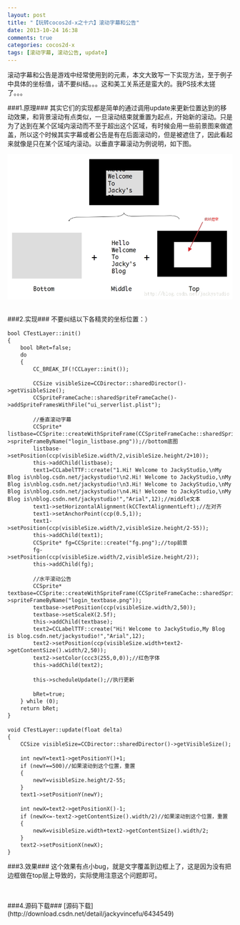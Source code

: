 ```yaml
---
layout: post
title: "【玩转cocos2d-x之十六】滚动字幕和公告"
date: 2013-10-24 16:38
comments: true
categories: cocos2d-x
tags: [滚动字幕, 滚动公告, update]
---
```


滚动字幕和公告是游戏中经常使用到的元素，本文大致写一下实现方法，至于例子中具体的坐标值，请不要纠结。。。这和美工关系还是蛮大的。我PS技术太搓了。。。

###1.原理###
其实它们的实现都是简单的通过调用update来更新位置达到的移动效果，和背景滚动有点类似，一旦滚动结束就重置为起点，开始新的滚动。只是为了达到在某个区域内滚动而不至于超出这个区域，有时候会用一些前景图来做遮盖，所以这个时候其实字幕或者公告是有在后面滚动的，但是被遮住了，因此看起来就像是只在某个区域内滚动。以垂直字幕滚动为例说明，如下图。

<!-- more -->

<div align="center"><img src="/images/Blog/Play_cocos2dx_16/1.jpg" alt="" border="0" title="原理" /><br></br></div>

###2.实现###
不要纠结以下各精灵的坐标位置：）

	bool CTestLayer::init()  
	{  
    	bool bRet=false;  
    	do   
    	{  
        	CC_BREAK_IF(!CCLayer::init());  
  
        	CCSize visibleSize=CCDirector::sharedDirector()->getVisibleSize();  
        	CCSpriteFrameCache::sharedSpriteFrameCache()->addSpriteFramesWithFile("ui_serverlist.plist");  
  
        	//垂直滚动字幕  
        	CCSprite* listbase=CCSprite::createWithSpriteFrame(CCSpriteFrameCache::sharedSpriteFrameCache()->spriteFrameByName("login_listbase.png"));//bottom底图  
        	listbase->setPosition(ccp(visibleSize.width/2,visibleSize.height/2+10));  
        	this->addChild(listbase);  
        	text1=CCLabelTTF::create("1.Hi! Welcome to JackyStudio,\nMy Blog is\nblog.csdn.net/jackystudio!\n2.Hi! Welcome to JackyStudio,\nMy Blog is\nblog.csdn.net/jackystudio!\n3.Hi! Welcome to JackyStudio,\nMy Blog is\nblog.csdn.net/jackystudio!\n4.Hi! Welcome to JackyStudio,\nMy Blog is\nblog.csdn.net/jackystudio!","Arial",12);//middle文本  
        	text1->setHorizontalAlignment(kCCTextAlignmentLeft);//左对齐  
        	text1->setAnchorPoint(ccp(0.5,1));  
        	text1->setPosition(ccp(visibleSize.width/2,visibleSize.height/2-55));  
        	this->addChild(text1);  
        	CCSprite* fg=CCSprite::create("fg.png");//top前景  
        	fg->setPosition(ccp(visibleSize.width/2,visibleSize.height/2));  
        	this->addChild(fg);  
  
        	//水平滚动公告  
        	CCSprite* textbase=CCSprite::createWithSpriteFrame(CCSpriteFrameCache::sharedSpriteFrameCache()->spriteFrameByName("login_textbase.png"));  
        	textbase->setPosition(ccp(visibleSize.width/2,50));  
        	textbase->setScaleX(2.5f);  
        	this->addChild(textbase);  
        	text2=CCLabelTTF::create("Hi! Welcome to JackyStudio,My Blog is blog.csdn.net/jackystudio!","Arial",12);  
        	text2->setPosition(ccp(visibleSize.width+text2->getContentSize().width/2,50));  
        	text2->setColor(ccc3(255,0,0));//红色字体  
        	this->addChild(text2);  
  
        	this->scheduleUpdate();//执行更新  
  
        	bRet=true;  
    	} while (0);  
    	return bRet;  
	}  
  
	void CTestLayer::update(float delta)  
	{  
    	CCSize visibleSize=CCDirector::sharedDirector()->getVisibleSize();  
  
    	int newY=text1->getPositionY()+1;  
    	if (newY==500)//如果滚动到这个位置，重置  
    	{  
        	newY=visibleSize.height/2-55;  
    	}  
    	text1->setPositionY(newY);  
  	
    	int newX=text2->getPositionX()-1;  
    	if (newX<=-text2->getContentSize().width/2)//如果滚动到这个位置，重置  
    	{  
        	newX=visibleSize.width+text2->getContentSize().width/2;  
    	}  
    	text2->setPositionX(newX);  
	}  

###3.效果###
这个效果有点小bug，就是文字覆盖到边框上了，这是因为没有把边框做在top层上导致的，实际使用注意这个问题即可。
<div align="center"><img src="http://note.youdao.com/yws/res/342/322D013ED8154EFD821FFA021F6D3DBD" alt="" border="0" title="字幕滚动和公告" /><br></br></div>
###4.源码下载###
[源码下载](http://download.csdn.net/detail/jackyvincefu/6434549)